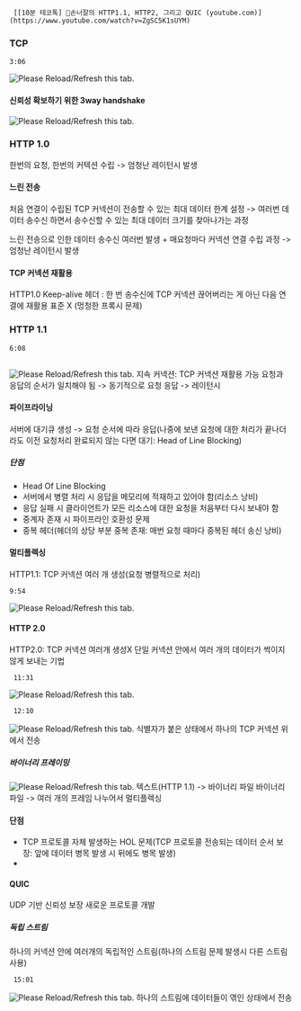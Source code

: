 ```timestamp-url 
 [[10분 테코톡] 🎃손너잘의 HTTP1.1, HTTP2, 그리고 QUIC (youtube.com)](https://www.youtube.com/watch?v=ZgSC5K1sUYM)
 ```

### TCP

```timestamp
3:06
```
![Please Reload/Refresh this tab.](https://storage.googleapis.com/askify-screenshot/WrKXkW2BoTV5HR8o4w7F28Z61NB2/extension_screenshots/screenshot_default_4d482d55-924b-4213-80b4-625ce7d0443a.jpeg)

#### 신뢰성 확보하기 위한 3way handshake
![Please Reload/Refresh this tab.](https://storage.googleapis.com/askify-screenshot/WrKXkW2BoTV5HR8o4w7F28Z61NB2/extension_screenshots/screenshot_default_5a319522-2834-45c8-8071-af592a99a1c3.jpeg)

### HTTP 1.0 
한번의 요청, 한번의 커텍션 수립 -> 엄청난 레이턴시 발생

#### 느린 전송
처음 연결이 수립된 TCP 커넥션이 전송할 수 있는 최대 데이터 한계 설정 -> 여러번 데이터 송수신 하면서 송수신할 수 있는 최대 데이터 크기를 찾아나가는 과정

느린 전송으로 인한 데이터 송수신 여러번 발생 + 매요청마다 커넥션 연결 수립 과정 -> 엄청난 레이턴시 발생

#### TCP 커넥션 재활용
HTTP1.0 Keep-alive 헤더 : 한 번 송수신에 TCP 커넥션 끊어버리는 게 아닌 다음 연결에 재활용
표준 X (멍청한 프록시 문제)

### HTTP 1.1
```timestamp
6:08
```
```timestamp

```
![Please Reload/Refresh this tab.](https://storage.googleapis.com/askify-screenshot/WrKXkW2BoTV5HR8o4w7F28Z61NB2/extension_screenshots/screenshot_default_f0842848-b83d-473b-bb52-2593b75be432.jpeg)
지속 커넥션: TCP 커넥션 재활용 가능
요청과 응답의 순서가 일치해야 됨 -> 동기적으로 요청 응답 -> 레이턴시

#### 파이프라이닝
서버에 대기큐 생성 -> 요청 순서에 따라 응답(나중에 보낸 요청에 대한 처리가 끝나더라도 이전 요청처리 완료되지 않는 다면 대기: Head of Line Blocking)

##### 단점
- Head Of Line Blocking
- 서버에서 병렬 처리 시 응답을 메모리에 적재하고 있어야 함(리소스 낭비)
- 응답 실패 시 클라이언트가 모든 리소스에 대한 요청을 처음부터 다시 보내야 함
- 중계자 존재 시 파이프라인 호환성 문제
- 중복 헤더(헤더의 상당 부분 중복 존재: 매번 요청 때마다 중복된 헤더 송신 낭비)

#### 멀티플렉싱
HTTP1.1: TCP 커넥션 여러 개 생성(요청 병렬적으로 처리)
```timestamp
9:54
```
![Please Reload/Refresh this tab.](https://storage.googleapis.com/askify-screenshot/WrKXkW2BoTV5HR8o4w7F28Z61NB2/extension_screenshots/screenshot_default_f5b572f7-75b0-4959-867a-b2cad794efd7.jpeg)

#### HTTP 2.0
HTTP2.0:  TCP 커넥션 여러개 생성X 단일 커넥션 안에서 여러 개의 데이터가 썩이지 않게 보내는 기법
```timestamp 
 11:31
 ```

![Please Reload/Refresh this tab.](https://storage.googleapis.com/askify-screenshot/WrKXkW2BoTV5HR8o4w7F28Z61NB2/extension_screenshots/screenshot_default_344b2bd7-8831-428c-8e72-cd4552f75515.jpeg)

```timestamp 
 12:10
 ```
![Please Reload/Refresh this tab.](https://storage.googleapis.com/askify-screenshot/WrKXkW2BoTV5HR8o4w7F28Z61NB2/extension_screenshots/screenshot_default_15665598-bd3f-4cd8-8420-d0665a64d67a.jpeg)
식별자가 붙은 상태에서 하나의 TCP 커넥션 위에서 전송

##### 바이너리 프레이밍
![Please Reload/Refresh this tab.](https://storage.googleapis.com/askify-screenshot/WrKXkW2BoTV5HR8o4w7F28Z61NB2/extension_screenshots/screenshot_default_f1a24e48-89f7-4ed6-969f-05a3a92b553c.jpeg)
텍스트(HTTP 1.1) -> 바이너리 파일
바이너리 파일 -> 여러 개의 프레임 나누어서 멀티플렉싱


#### 단점
- TCP 프로토콜 자체 발생하는 HOL 문제(TCP 프로토콜 전송되는 데이터 순서 보장: 앞에 데이터 병목 발생 시 뒤에도 병목 발생)
-

#### QUIC
UDP 기반 신뢰성 보장 새로운 프로토콜 개발
##### 독립 스트림
하나의 커넥션 안에 여러개의 독립적인 스트림(하나의 스트림 문제 발생시 다른 스트림 사용)
```timestamp 
 15:01
 ```
![Please Reload/Refresh this tab.](https://storage.googleapis.com/askify-screenshot/WrKXkW2BoTV5HR8o4w7F28Z61NB2/extension_screenshots/screenshot_default_eb6c6477-3f15-4b49-ae6c-500c7dd0da7e.jpeg)
하나의 스트림에 데이터들이 엮인 상태에서 전송
